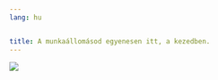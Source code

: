 ```yaml
---
lang: hu


title: A munkaállomásod egyenesen itt, a kezedben.
---
```


<img src="Images/earth.png" />




